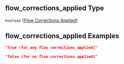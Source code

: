 ## flow_corrections_applied Type

`boolean` ([Flow Corrections Applied](iea43\_wra_data_model-properties-measurement-location-measurement-location-properties-logger-configuration-logger-configuration-properties-lidar-specific-configuration-lidar-specific-configuration-properties-flow-corrections-applied.md))

## flow_corrections_applied Examples

```json
"true (for any flow corrections applied)"
```

```json
"false (for no flow corrections applied)"
```
